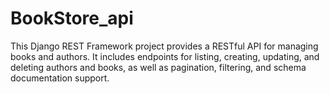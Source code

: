 # BookStore_api
This Django REST Framework project provides a RESTful API for managing books and authors. It includes endpoints for listing, creating, updating, and deleting authors and books, as well as pagination, filtering, and schema documentation support.
